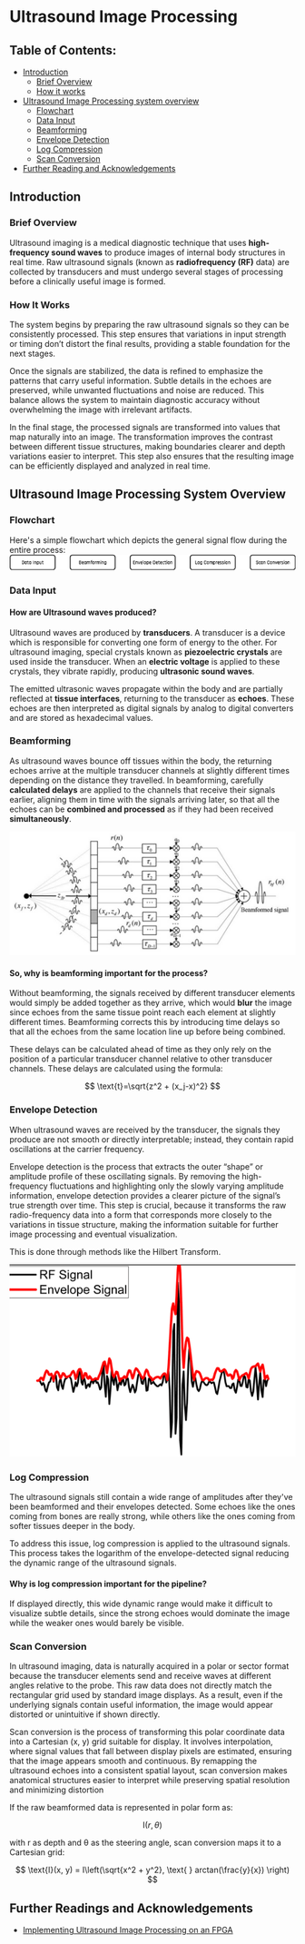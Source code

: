 # Ultrasound Image Processing

## Table of Contents:
- [Introduction](#introduction)
    - [Brief Overview](#brief-overview)
    - [How it works](#how-it-works)
- [Ultrasound Image Processing system overview](#ultrasound-image-processing-system-overview)
    - [Flowchart](#flowchart)
    - [Data Input](#data-input)
    - [Beamforming](#beamforming)
    - [Envelope Detection](#envelope-detection)
    - [Log Compression](#log-compression)
    - [Scan Conversion](#scan-conversion)
- [Further Reading and Acknowledgements](#further-readings-and-acknowledgements)
 

## Introduction
### Brief Overview
Ultrasound imaging is a medical diagnostic technique that uses **high-frequency sound waves** to produce images of internal body structures in real time. Raw ultrasound signals (known as **radiofrequency (RF)** data) are collected by transducers and must undergo several stages of processing before a clinically useful image is formed.

### How It Works
The system begins by preparing the raw ultrasound signals so they can be consistently processed. This step ensures that variations in input strength or timing don’t distort the final results, providing a stable foundation for the next stages.

Once the signals are stabilized, the data is refined to emphasize the patterns that carry useful information. Subtle details in the echoes are preserved, while unwanted fluctuations and noise are reduced. This balance allows the system to maintain diagnostic accuracy without overwhelming the image with irrelevant artifacts.

In the final stage, the processed signals are transformed into values that map naturally into an image. The transformation improves the contrast between different tissue structures, making boundaries clearer and depth variations easier to interpret. This step also ensures that the resulting image can be efficiently displayed and analyzed in real time.

## Ultrasound Image Processing System Overview
### Flowchart
Here's a simple flowchart which depicts the general signal flow during the entire process: 
![Ultrasound Flowchart](./assets/ultras.png)

### Data Input
#### How are Ultrasound waves produced?
Ultrasound waves are produced by **transducers**. A transducer is a device which is responsible for converting one form of energy to the other. For ultrasound imaging, special crystals known as **piezoelectric crystals** are used inside the transducer.
When an **electric voltage** is applied to these crystals, they vibrate rapidly, producing **ultrasonic sound waves**.

The emitted ultrasonic waves propagate within the body and are partially reflected at **tissue interfaces**, returning to the transducer as **echoes**. These echoes are then interpreted as digital signals by analog to digital converters and are stored as hexadecimal values.

### Beamforming
As ultrasound waves bounce off tissues within the body, the returning echoes arrive at the multiple transducer channels at slightly different times depending on the distance they travelled. In beamforming, carefully **calculated delays** are applied to the channels that receive their signals earlier, aligning them in time with the signals arriving later, so that all the echoes can be **combined and processed** as if they had been received **simultaneously**.

![Beamforming](./assets/beamforming.png)

#### So, why is beamforming important for the process?
Without beamforming, the signals received by different transducer elements would simply be added together as they arrive, which would **blur** the image since echoes from the same tissue point reach each element at slightly different times. Beamforming corrects this by introducing time delays so that all the echoes from the same location line up before being combined.

These delays can be calculated ahead of time as they only rely on the position of a particular transducer channel relative to other transducer channels. These delays are calculated using the formula:

$$ \text{t}=\sqrt{z^2 + (x_j-x)^2} $$

### Envelope Detection
When ultrasound waves are received by the transducer, the signals they produce are not smooth or directly interpretable; instead, they contain rapid oscillations at the carrier frequency.

Envelope detection is the process that extracts the outer “shape” or amplitude profile of these oscillating signals. By removing the high-frequency fluctuations and highlighting only the slowly varying amplitude information, envelope detection provides a clearer picture of the signal’s true strength over time. This step is crucial, because it transforms the raw radio-frequency data into a form that corresponds more closely to the variations in tissue structure, making the information suitable for further image processing and eventual visualization.

This is done through methods like the Hilbert Transform.

![envelope detection](./assets/envelope.png)

### Log Compression
The ultrasound signals still contain a wide range of amplitudes after they've been beamformed and their envelopes detected. Some echoes like the ones coming from bones are really strong, while others like the ones coming from softer tissues deeper in the body.

To address this issue, log compression is applied to the ultrasound signals. This process takes the logarithm of the envelope-detected signal reducing the dynamic range of the ultrasound signals.

#### Why is log compression important for the pipeline?
If displayed directly, this wide dynamic range would make it difficult to visualize subtle details, since the strong echoes would dominate the image while the weaker ones would barely be visible.

### Scan Conversion
In ultrasound imaging, data is naturally acquired in a polar or sector format because the transducer elements send and receive waves at different angles relative to the probe. This raw data does not directly match the rectangular grid used by standard image displays. As a result, even if the underlying signals contain useful information, the image would appear distorted or unintuitive if shown directly.

Scan conversion is the process of transforming this polar coordinate data into a Cartesian (x, y) grid suitable for display. It involves interpolation, where signal values that fall between display pixels are estimated, ensuring that the image appears smooth and continuous. By remapping the ultrasound echoes into a consistent spatial layout, scan conversion makes anatomical structures easier to interpret while preserving spatial resolution and minimizing distortion

If the raw beamformed data is represented in polar form as:

$$ \text{I}(r, \theta) $$

with r as depth and θ as the steering angle, scan conversion maps it to a Cartesian grid:

$$ \text{I}(x, y) = I\left(\sqrt{x^2 + y^2}, \text{ } arctan(\frac{y}{x}) \right) $$

## Further Readings and Acknowledgements
- [Implementing Ultrasound Image Processing on an FPGA](https://drive.google.com/file/d/1WhMdFHd_UWQ18-SOCPe8W1E1RZc37owy/view?usp=sharing)
